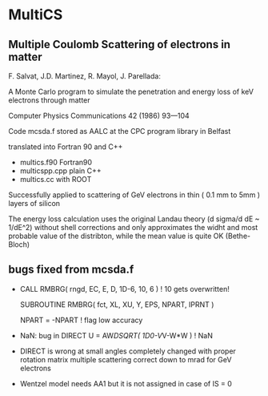
# MultiCS

## Multiple Coulomb Scattering of electrons in matter

F. Salvat, J.D. Martinez, R. Mayol, J. Parellada:

A Monte Carlo program to simulate the penetration and energy loss of keV
electrons through matter

Computer Physics Communications 42 (1986) 93—104

Code mcsda.f stored as AALC at the CPC program library in Belfast

translated into Fortran 90 and C++
- multics.f90  Fortran90
- multicspp.cpp  plain C++
- multics.cc with ROOT

Successfully applied to scattering of GeV electrons in thin ( 0.1 mm to 5mm )
layers of silicon

The energy loss calculation uses the original Landau theory (d sigma/d dE ~ 1/dE^2)
without shell corrections and only approximates the widht and most probable value
of the distribton, while the mean value is quite OK (Bethe-Bloch)

## bugs fixed from mcsda.f

- CALL RMBRG( rngd, EC, E, D, 1D-6, 10, 6 ) ! 10 gets overwritten!

  SUBROUTINE RMBRG( fct, XL, XU, Y, EPS, NPART, IPRNT )      

  NPART = -NPART ! flag low accuracy

- NaN: bug in DIRECT
  U = AW*DSQRT( 1D0-V*V-W*W ) ! NaN

- DIRECT is wrong at small angles
  completely changed with proper rotation matrix
  multiple scattering correct down to mrad for GeV electrons

- Wentzel model needs AA1 but it is not assigned in case of IS = 0
